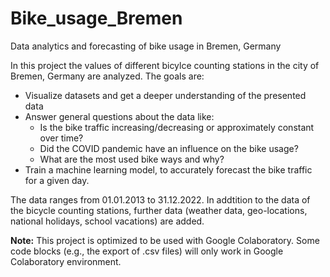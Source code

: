 # Bike_usage_Bremen
Data analytics and forecasting of bike usage in Bremen, Germany

In this project the values of different bicylce counting stations in the city of Bremen, Germany are analyzed. The goals are:

* Visualize datasets and get a deeper understanding of the presented data
* Answer general questions about the data like:
  * Is the bike traffic increasing/decreasing or approximately constant over time?
  * Did the COVID pandemic have an influence on the bike usage?
  * What are the most used bike ways and why?
* Train a machine learning model, to accurately forecast the bike traffic for a given day.

The data ranges from 01.01.2013 to 31.12.2022. In addtition to the data of the bicycle counting stations, further data (weather data, geo-locations, national holidays, school vacations) are added.

**Note:**
This project is optimized to be used with Google Colaboratory. Some code blocks (e.g., the export of .csv files) will only work in Google Colaboratory environment. 
